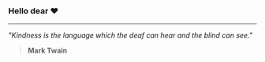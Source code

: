 ### Hello dear ♥️
___
<p><i>"Kindness is the language which the deaf can hear and the blind can see."</i></p>

> **Mark Twain**
